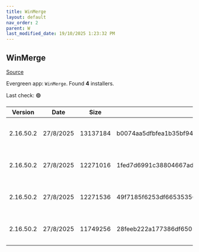 ```yaml
---
title: WinMerge
layout: default
nav_order: 2
parent: W
last_modified_date: 19/10/2025 1:23:32 PM
---
```


## WinMerge

[Source](https://winmerge.org/)

Evergreen app: `WinMerge`. Found **4** installers.

Last check: 🟢

| Version   | Date      | Size     | Sha256                                                           | Architecture | InstallerType | Type | URI                                                                                                                                                                                                                      |
| --------- | --------- | -------- | ---------------------------------------------------------------- | ------------ | ------------- | ---- | ------------------------------------------------------------------------------------------------------------------------------------------------------------------------------------------------------------------------ |
| 2.16.50.2 | 27/8/2025 | 13137184 | b0074aa5dfbfea1b35bf948d508e5e952b79435ae3ad74ae3e1c6eff9aa87aeb | ARM64        | Default       | exe  | [https://github.com/WinMerge/winmerge/releases/download/v2.16.50.2/WinMerge-2.16.50.2-ARM64-Setup.exe](https://github.com/WinMerge/winmerge/releases/download/v2.16.50.2/WinMerge-2.16.50.2-ARM64-Setup.exe)             |
| 2.16.50.2 | 27/8/2025 | 12271016 | 1fed7d6991c38804667ad309a4cca44c33074c1296182e7d99a69df5005f101b | x64          | User          | exe  | [https://github.com/WinMerge/winmerge/releases/download/v2.16.50.2/WinMerge-2.16.50.2-x64-PerUser-Setup.exe](https://github.com/WinMerge/winmerge/releases/download/v2.16.50.2/WinMerge-2.16.50.2-x64-PerUser-Setup.exe) |
| 2.16.50.2 | 27/8/2025 | 12271536 | 49f7185f6253df66535356baf0e43a15f184efdafe9db7a25f6a579c63e86870 | x64          | Default       | exe  | [https://github.com/WinMerge/winmerge/releases/download/v2.16.50.2/WinMerge-2.16.50.2-x64-Setup.exe](https://github.com/WinMerge/winmerge/releases/download/v2.16.50.2/WinMerge-2.16.50.2-x64-Setup.exe)                 |
| 2.16.50.2 | 27/8/2025 | 11749256 | 28feeb222a177386df65053740ab067ab99420df1651a433cd7bcd4eab6f4898 | x86          | Default       | exe  | [https://github.com/WinMerge/winmerge/releases/download/v2.16.50.2/WinMerge-2.16.50.2-Setup.exe](https://github.com/WinMerge/winmerge/releases/download/v2.16.50.2/WinMerge-2.16.50.2-Setup.exe)                         |
